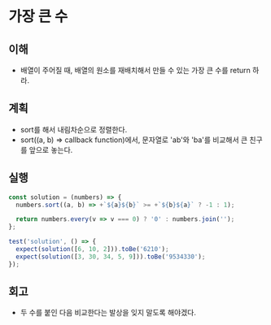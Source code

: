# 가장 큰 수

## 이해

- 배열이 주어질 때, 배열의 원소를 재배치해서 만들 수 있는 가장 큰 수를 return 하라.

## 계획

- sort를 해서 내림차순으로 정렬한다.
- sort((a, b) => callback function)에서, 문자열로 'ab'와 'ba'를 비교해서 큰 친구를 앞으로 놓는다.

## 실행

```javascript
const solution = (numbers) => {
  numbers.sort((a, b) => +`${a}${b}` >= +`${b}${a}` ? -1 : 1);

  return numbers.every(v => v === 0) ? '0' : numbers.join('');
};

test('solution', () => {
  expect(solution([6, 10, 2])).toBe('6210');
  expect(solution([3, 30, 34, 5, 9])).toBe('9534330');
});
```

## 회고

- 두 수를 붙인 다음 비교한다는 발상을 잊지 말도록 해야겠다.
